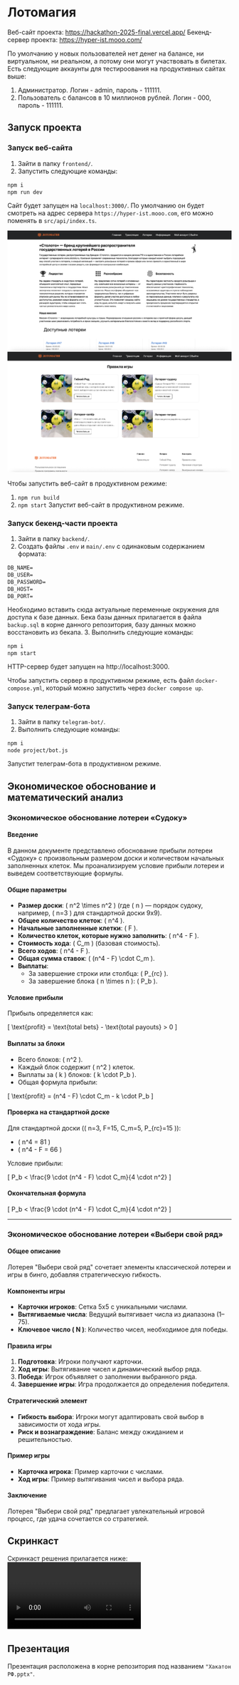 # Лотомагия
Веб-сайт проекта: https://hackathon-2025-final.vercel.app/
Бекенд-сервер проекта: https://hyper-ist.mooo.com/

По умолчанию у новых пользователей нет денег на балансе, ни виртуальном, ни реальном, а потому они могут участвовать в билетах. Есть следующие аккаунты для тестироования на продуктивных сайтах выше:

1. Администратор. Логин - admin, пароль - 111111.
2. Пользователь с балансов в 10 миллионов рублей. Логин - 000, пароль - 111111.

## Запуск проекта
### Запуск веб-сайта
1. Зайти в папку `frontend/`.
2. Запустить следующие команды:
```
npm i
npm run dev
```
Сайт будет запущен на `localhost:3000/`. По умолчанию он будет смотреть на адрес сервера `https://hyper-ist.mooo.com`, его можно поменять в `src/api/index.ts`.

![Фото сайта](website-1.png)
![Фото сайта](website-2.png)

Чтобы запустить веб-сайт в продуктивном режиме:
1. `npm run build`
2. `npm start`
Запустит веб-сайт в продуктивном режиме.

### Запуск бекенд-части проекта
1. Зайти в папку `backend/`.
2. Создать файлы `.env` и `main/.env` с одинаковым содержанием формата:
```
DB_NAME=
DB_USER=
DB_PASSWORD=
DB_HOST=
DB_PORT=
```
Необходимо вставить сюда актуальные переменные окружения для доступа к базе данных. Бека базы данных прилагается в файла `backup.sql` в корне данного репозитория, базу данных можно восстановить из бекапа.
3. Выполнить следующие команды:
```
npm i
npm start
```
HTTP-сервер будет запущен на http://localhost:3000.

Чтобы запустить сервер в продуктивном режиме, есть файл `docker-compose.yml`, который можно запустить через `docker compose up`.

### Запуск телеграм-бота
1. Зайти в папку `telegram-bot/`.
2. Выполнить следующие команды:
```
npm i
node project/bot.js
```
Запустит телеграм-бота в продуктивном режиме.

## Экономическое обоснование и математический анализ
### Экономическое обоснование лотереи «Судоку»

#### Введение
В данном документе представлено обоснование прибыли лотереи «Судоку» с произвольным размером доски и количеством начальных заполненных клеток. Мы проанализируем условие прибыли лотереи и выведем соответствующие формулы.

#### Общие параметры

- **Размер доски**: \( n^2 \times n^2 \) (где \( n \) — порядок судоку, например, \( n=3 \) для стандартной доски 9x9).
- **Общее количество клеток**: \( n^4 \).
- **Начальные заполненные клетки**: \( F \).
- **Количество клеток, которые нужно заполнить**: \( n^4 - F \).
- **Стоимость хода**: \( C_m \) (базовая стоимость).
- **Всего ходов**: \( n^4 - F \).
- **Общая сумма ставок**: \( (n^4 - F) \cdot C_m \).
- **Выплаты**:
  - За завершение строки или столбца: \( P_{rc} \).
  - За завершение блока \( n \times n \): \( P_b \).

#### Условие прибыли

Прибыль определяется как:

\[ 
\text{profit} = \text{total bets} - \text{total payouts} > 0 
\]

#### Выплаты за блоки

- Всего блоков: \( n^2 \).
- Каждый блок содержит \( n^2 \) клеток.
- Выплаты за \( k \) блоков: \( k \cdot P_b \).
- Общая формула прибыли:

\[ 
\text{profit} = (n^4 - F) \cdot C_m - k \cdot P_b 
\]

#### Проверка на стандартной доске

Для стандартной доски (\( n=3, F=15, C_m=5, P_{rc}=15 \)):

- \( n^4 = 81 \)
- \( n^4 - F = 66 \)

Условие прибыли:

\[ 
P_b < \frac{9 \cdot (n^4 - F) \cdot C_m}{4 \cdot n^2} 
\]

#### Окончательная формула

\[ 
P_b < \frac{9 \cdot (n^4 - F) \cdot C_m}{4 \cdot n^2} 
\]

---

### Экономическое обоснование лотереи «Выбери свой ряд»

#### Общее описание

Лотерея "Выбери свой ряд" сочетает элементы классической лотереи и игры в бинго, добавляя стратегическую гибкость.

#### Компоненты игры

- **Карточки игроков**: Сетка 5x5 с уникальными числами.
- **Вытягиваемые числа**: Ведущий вытягивает числа из диапазона (1–75).
- **Ключевое число \( N \)**: Количество чисел, необходимое для победы.

#### Правила игры

1. **Подготовка**: Игроки получают карточки.
2. **Ход игры**: Вытягивание чисел и динамический выбор ряда.
3. **Победа**: Игрок объявляет о заполнении выбранного ряда.
4. **Завершение игры**: Игра продолжается до определения победителя.

#### Стратегический элемент

- **Гибкость выбора**: Игроки могут адаптировать свой выбор в зависимости от хода игры.
- **Риск и вознаграждение**: Баланс между ожиданием и решительностью.

#### Пример игры

- **Карточка игрока**: Пример карточки с числами.
- **Ход игры**: Пример вытягивания чисел и выбора ряда.

#### Заключение

Лотерея "Выбери свой ряд" предлагает увлекательный игровой процесс, где удача сочетается со стратегией.

## Скринкаст
Скринкаст решения прилагается ниже:
![](screencast.mov)

## Презентация
Презентация расположена в корне репозитория под названием `"Хакатон РФ.pptx"`.
